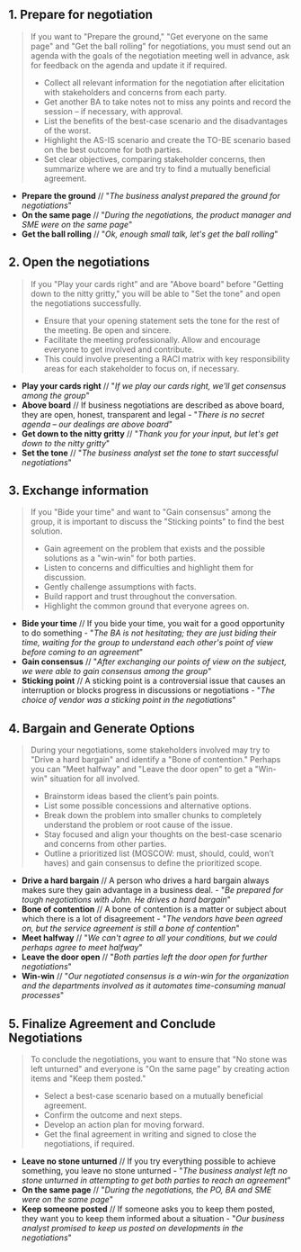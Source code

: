 ## 1. Prepare for negotiation

> If you want to "Prepare the ground," "Get everyone on the same page" and "Get the ball rolling" for negotiations, you must send out an agenda with the goals of the negotiation meeting well in advance, ask for feedback on the agenda and update it if required.
> 
> - Collect all relevant information for the negotiation after elicitation with stakeholders and concerns from each party.
> - Get another BA to take notes not to miss any points and record the session – if necessary, with approval.
> - List the benefits of the best-case scenario and the disadvantages of the worst.
> - Highlight the AS-IS scenario and create the TO-BE scenario based on the best outcome for both parties.
> - Set clear objectives, comparing stakeholder concerns, then summarize where we are and try to find a mutually beneficial agreement.

- **Prepare the ground** // "_The business analyst prepared the ground for negotiations_"
- **On the same page** // "_During the negotiations, the product manager and SME were on the same page_"
- **Get the ball rolling** // "_Ok, enough small talk, let's get the ball rolling_"

## 2. Open the negotiations

> If you "Play your cards right” and are "Above board" before "Getting down to the nitty gritty," you will be able to "Set the tone" and open the negotiations successfully.
> 
> - Ensure that your opening statement sets the tone for the rest of the meeting. Be open and sincere.
> - Facilitate the meeting professionally. Allow and encourage everyone to get involved and contribute.
> - This could involve presenting a RACI matrix with key responsibility areas for each stakeholder to focus on, if necessary.

- **Play your cards right** // "_If we play our cards right, we'll get consensus among the group_"
- **Above board** // If business negotiations are described as above board, they are open, honest, transparent and legal - "_There is no secret agenda – our dealings are above board_"
- **Get down to the nitty gritty** // "_Thank you for your input, but let's get down to the nitty gritty_"
- **Set the tone** // "_The business analyst set the tone to start successful negotiations_"

## 3. Exchange information

> If you "Bide your time" and want to "Gain consensus" among the group, it is important to discuss the "Sticking points" to find the best solution.
> 
> - Gain agreement on the problem that exists and the possible solutions as a "win-win" for both parties.
> - Listen to concerns and difficulties and highlight them for discussion.
> - Gently challenge assumptions with facts.
> - Build rapport and trust throughout the conversation.
> - Highlight the common ground that everyone agrees on.

- **Bide your time** // If you bide your time, you wait for a good opportunity to do something - "_The BA is not hesitating; they are just biding their time, waiting for the group to understand each other's point of view before coming to an agreement_"
- **Gain consensus** // "_After exchanging our points of view on the subject, we were able to gain consensus among the group_"
- **Sticking point** // A sticking point is a controversial issue that causes an interruption or blocks progress in discussions or negotiations - "_The choice of vendor was a sticking point in the negotiations_"

## 4. Bargain and Generate Options

> During your negotiations, some stakeholders involved may try to "Drive a hard bargain" and identify a "Bone of contention." Perhaps you can "Meet halfway" and "Leave the door open" to get a "Win-win" situation for all involved.
> 
> - Brainstorm ideas based the client’s pain points.
> - List some possible concessions and alternative options.
> - Break down the problem into smaller chunks to completely understand the problem or root cause of the issue.
> - Stay focused and align your thoughts on the best-case scenario and concerns from other parties.
> - Outline a prioritized list (MOSCOW: must, should, could, won’t haves) and gain consensus to define the prioritized scope.

- **Drive a hard bargain** // A person who drives a hard bargain always makes sure they gain advantage in a business deal. - "_Be prepared for tough negotiations with John. He drives a hard bargain_"
- **Bone of contention** // A bone of contention is a matter or subject about which there is a lot of disagreement - "_The vendors have been agreed on, but the service agreement is still a bone of contention_"
- **Meet halfway** // "_We can't agree to all your conditions, but we could perhaps agree to meet halfway_"
- **Leave the door open** // "_Both parties left the door open for further negotiations_"
- **Win-win** // "_Our negotiated consensus is a win-win for the organization and the departments involved as it automates time-consuming manual processes_"

## 5. Finalize Agreement and Conclude Negotiations

> To conclude the negotiations, you want to ensure that "No stone was left unturned" and everyone is "On the same page" by creating action items and "Keep them posted."
> 
> - Select a best-case scenario based on a mutually beneficial agreement.
> - Confirm the outcome and next steps.
> - Develop an action plan for moving forward.
> - Get the final agreement in writing and signed to close the negotiations, if required.

- **Leave no stone unturned** // If you try everything possible to achieve something, you leave no stone unturned - "_The business analyst left no stone unturned in attempting to get both parties to reach an agreement_”
- **On the same page** // "_During the negotiations, the PO, BA and SME were on the same page_"
- **Keep someone posted** // If someone asks you to keep them posted, they want you to keep them informed about a situation - "_Our business analyst promised to keep us posted on developments in the negotiations_"